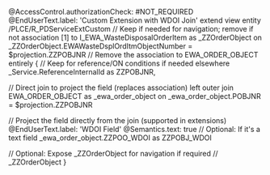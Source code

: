 @AccessControl.authorizationCheck: #NOT_REQUIRED
@EndUserText.label: 'Custom Extension with WDOI Join'
extend view entity /PLCE/R_PDServiceExtCustom
  // Keep if needed for navigation; remove if not
  association [1] to I_EWA_WasteDisposalOrderItem as _ZZOrderObject
    on _ZZOrderObject.EWAWasteDsplOrdItmObjectNumber = $projection.ZZPOBJNR
// Remove the association to EWA_ORDER_OBJECT entirely
{
  // Keep for reference/ON conditions if needed elsewhere
  _Service.ReferenceInternalId as ZZPOBJNR,
  
  // Direct join to project the field (replaces association)
  left outer join EWA_ORDER_OBJECT as _ewa_order_object
    on _ewa_order_object.POBJNR = $projection.ZZPOBJNR
  
  // Project the field directly from the join (supported in extensions)
  @EndUserText.label: 'WDOI Field'
  @Semantics.text: true  // Optional: If it's a text field
  _ewa_order_object.ZZPOO_WDOI as ZZPOBJ_WDOI
  
  // Optional: Expose _ZZOrderObject for navigation if required
  // _ZZOrderObject
}
